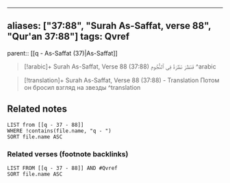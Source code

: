 
---
aliases: ["37:88", "Surah As-Saffat, verse 88", "Qur'an 37:88"]
tags: Qvref
---

parent:: [[q - As-Saffat (37)|As-Saffat]]

> [!arabic]+ Surah As-Saffat, Verse 88 (37:88)
> <span class="quran-arabic">فَنَظَرَ نَظْرَةً فِى ٱلنُّجُومِ</span>
^arabic

> [!translation]+ Surah As-Saffat, Verse 88 (37:88) - Translation
> Потом он бросил взгляд на звезды
^translation



## Related notes
```dataview
LIST from [[q - 37 - 88]]
WHERE !contains(file.name, "q - ")
SORT file.name ASC
```

### Related verses (footnote backlinks)
```dataview
LIST FROM [[q - 37 - 88]] AND #Qvref
SORT file.name ASC
```

